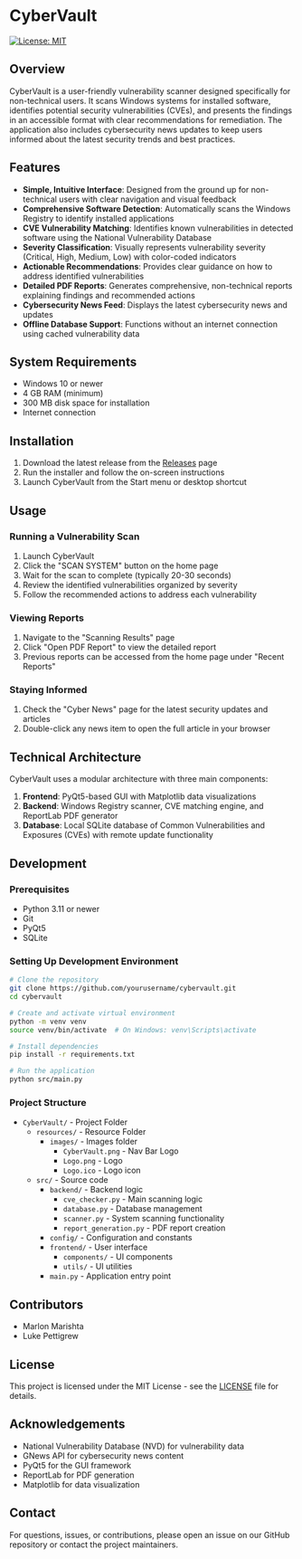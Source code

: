 # CyberVault

[![License: MIT](https://img.shields.io/badge/License-MIT-blue.svg)](https://opensource.org/licenses/MIT)

## Overview

CyberVault is a user-friendly vulnerability scanner designed specifically for non-technical users. It scans Windows systems for installed software, identifies potential security vulnerabilities (CVEs), and presents the findings in an accessible format with clear recommendations for remediation. The application also includes cybersecurity news updates to keep users informed about the latest security trends and best practices.

## Features

- **Simple, Intuitive Interface**: Designed from the ground up for non-technical users with clear navigation and visual feedback
- **Comprehensive Software Detection**: Automatically scans the Windows Registry to identify installed applications
- **CVE Vulnerability Matching**: Identifies known vulnerabilities in detected software using the National Vulnerability Database
- **Severity Classification**: Visually represents vulnerability severity (Critical, High, Medium, Low) with color-coded indicators
- **Actionable Recommendations**: Provides clear guidance on how to address identified vulnerabilities
- **Detailed PDF Reports**: Generates comprehensive, non-technical reports explaining findings and recommended actions
- **Cybersecurity News Feed**: Displays the latest cybersecurity news and updates
- **Offline Database Support**: Functions without an internet connection using cached vulnerability data

## System Requirements

- Windows 10 or newer
- 4 GB RAM (minimum)
- 300 MB disk space for installation
- Internet connection  

## Installation

1. Download the latest release from the [Releases](https://github.com/B00156808/CyberVault/releases) page
2. Run the installer and follow the on-screen instructions
3. Launch CyberVault from the Start menu or desktop shortcut

## Usage

### Running a Vulnerability Scan

1. Launch CyberVault
2. Click the "SCAN SYSTEM" button on the home page
3. Wait for the scan to complete (typically 20-30 seconds)
4. Review the identified vulnerabilities organized by severity
5. Follow the recommended actions to address each vulnerability

### Viewing Reports

1. Navigate to the "Scanning Results" page
2. Click "Open PDF Report" to view the detailed report
3. Previous reports can be accessed from the home page under "Recent Reports"

### Staying Informed

1. Check the "Cyber News" page for the latest security updates and articles
2. Double-click any news item to open the full article in your browser

## Technical Architecture

CyberVault uses a modular architecture with three main components:

1. **Frontend**: PyQt5-based GUI with Matplotlib data visualizations
2. **Backend**: Windows Registry scanner, CVE matching engine, and ReportLab PDF generator
3. **Database**: Local SQLite database of Common Vulnerabilities and Exposures (CVEs) with remote update functionality

## Development

### Prerequisites

- Python 3.11 or newer
- Git
- PyQt5
- SQLite

### Setting Up Development Environment

```bash
# Clone the repository
git clone https://github.com/yourusername/cybervault.git
cd cybervault

# Create and activate virtual environment
python -m venv venv
source venv/bin/activate  # On Windows: venv\Scripts\activate

# Install dependencies
pip install -r requirements.txt

# Run the application
python src/main.py
```

### Project Structure
- `CyberVault/` - Project Folder
    - `resources/` - Resource Folder
      - `images/` - Images folder
        - `CyberVault.png` - Nav Bar Logo
        - `Logo.png` - Logo
        - `Logo.ico` - Logo icon
    - `src/` - Source code
      - `backend/` - Backend logic
        - `cve_checker.py` - Main scanning logic
        - `database.py` - Database management
        - `scanner.py` - System scanning functionality
        - `report_generation.py` - PDF report creation
      - `config/` - Configuration and constants
      - `frontend/` - User interface
        - `components/` - UI components
        - `utils/` - UI utilities
      - `main.py` - Application entry point

## Contributors

- Marlon Marishta
- Luke Pettigrew

## License

This project is licensed under the MIT License - see the [LICENSE](LICENSE) file for details.

## Acknowledgements

- National Vulnerability Database (NVD) for vulnerability data
- GNews API for cybersecurity news content
- PyQt5 for the GUI framework
- ReportLab for PDF generation
- Matplotlib for data visualization

## Contact

For questions, issues, or contributions, please open an issue on our GitHub repository or contact the project maintainers.